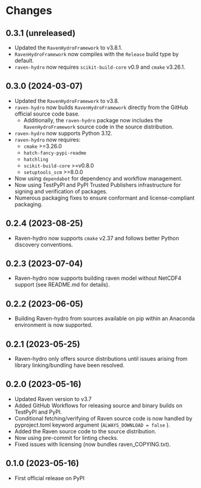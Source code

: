 # Changes

## 0.3.1 (unreleased)

* Updated the `RavenHydroFramework` to v3.8.1.
* `RavenHydroFramework` now compiles with the ``Release`` build type by default.
* `raven-hydro` now requires `scikit-build-core` v0.9 and `cmake` v3.26.1.

## 0.3.0 (2024-03-07)

* Updated the `RavenHydroFramework` to v3.8.
* `raven-hydro` now builds `RavenHydroFramework` directly from the GitHub official source code base.
    * Additionally, the `raven-hydro` package now includes the `RavenHydroFramework` source code in the source distribution.
* `raven-hydro` now supports Python 3.12.
* `raven-hydro` now requires:
    * `cmake` >=3.26.0
    * `hatch-fancy-pypi-readme`
    * `hatchling`
    * `scikit-build-core` >=v0.8.0
    * `setuptools_scm` >=8.0.0
* Now using `dependabot` for dependency and workflow management.
* Now using TestPyPI and PyPI Trusted Publishers infrastructure for signing and verification of packages.
* Numerous packaging fixes to ensure conformant and license-compliant packaging.

## 0.2.4 (2023-08-25)

* Raven-hydro now supports `cmake` v2.37 and follows better Python discovery conventions.

## 0.2.3 (2023-07-04)

* Raven-hydro now supports building raven model without NetCDF4 support (see README.md for details).

## 0.2.2 (2023-06-05)

* Building Raven-hydro from sources available on pip within an Anaconda environment is now supported.

## 0.2.1 (2023-05-25)

* Raven-hydro only offers source distributions until issues arising from library linking/bundling have been resolved.

## 0.2.0 (2023-05-16)

* Updated Raven version to v3.7
* Added GitHub Workflows for releasing source and binary builds on TestPyPI and PyPI.
* Conditional fetching/verifying of Raven source code is now handled by pyproject.toml keyword argument (`ALWAYS_DOWNLOAD = false` ).
* Added the Raven source code to the source distribution.
* Now using pre-commit for linting checks.
* Fixed issues with licensing (now bundles raven_COPYING.txt).

## 0.1.0 (2023-05-16)

* First official release on PyPI
